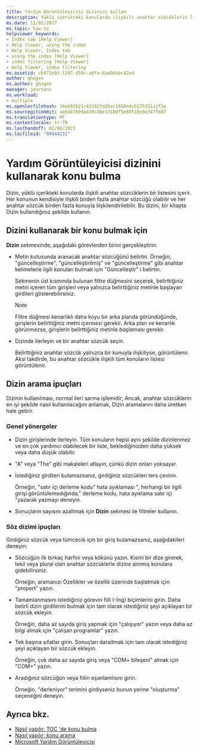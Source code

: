 ```yaml
---
title: Yardım Görüntüleyicisi dizinini kullan
description: Yüklü içerikteki konularda ilişkili anahtar sözcüklerin listesini içeren Microsoft Yardım Görüntüleyicisi dizinini kullanarak konuları bulun.
ms.date: 11/02/2017
ms.topic: how-to
helpviewer_keywords:
- Index tab [Help Viewer]
- Help Viewer, using the index
- Help Viewer, Index tab
- using the index [Help Viewer]
- index filtering [Help Viewer]
- Help Viewer, index filtering
ms.assetid: cb071e93-f297-459c-a6fa-8ae0dabc42a4
author: ghogen
ms.author: ghogen
manager: jmartens
ms.workload:
- multiple
ms.openlocfilehash: 34eb02621c42282fdd5ec1656edcb175351a1f5e
ms.sourcegitcommit: ae6d47b09a439cd0e13180f5e89510e3e347fd47
ms.translationtype: MT
ms.contentlocale: tr-TR
ms.lasthandoff: 02/08/2021
ms.locfileid: "99944231"
---
```

# <a name="find-topics-by-using-the-help-viewer-index"></a>Yardım Görüntüleyicisi dizinini kullanarak konu bulma

Dizin, yüklü içerikteki konularda ilişkili anahtar sözcüklerin bir listesini içerir. Her konunun kendisiyle ilişkili birden fazla anahtar sözcüğü olabilir ve her anahtar sözcük birden fazla konuyla ilişkilendirilebilir. Bu dizini, bir kitapta Dizin kullandığınız şekilde kullanın.

## <a name="to-find-a-topic-by-using-the-index"></a>Dizini kullanarak bir konu bulmak için

**Dizin** sekmesinde, aşağıdaki görevlerden birini gerçekleştirin:

- Metin kutusunda aranacak anahtar sözcüğünü belirtin. Örneğin, "güncelleştirme", "güncelleştirilmiş" ve "güncelleştirme" gibi anahtar kelimelerle ilgili konuları bulmak için "Güncelleştir" i belirtin.

    Sekmenin üst kısmında bulunan filtre düğmesini seçerek, belirttiğiniz metni içeren tüm girişleri veya yalnızca belirttiğiniz metinle başlayan girdileri gösterebilirsiniz.

    > [!NOTE]
    > Filtre düğmesi kenarlıklı daha koyu bir arka planda göründüğünde, girişlerin belirttiğiniz metni _içermesi_ gerekir. Arka plan ve kenarlık görünmezse, girişlerin belirttiğiniz metinle _başlaması_ gerekir.

- Dizinde ilerleyin ve bir anahtar sözcük seçin.

    Belirttiğiniz anahtar sözcük yalnızca bir konuyla ilişkiliyse, görüntülenir. Aksi takdirde, bu anahtar sözcükle ilişkili tüm konuların listesi görüntülenir.

## <a name="index-search-tips"></a>Dizin arama ipuçları

Dizinin kullanılması, normal ileri sarma işlemidir; Ancak, anahtar sözcüklerin en iyi şekilde nasıl kullanılacağını anlamak, Dizin aramalarını daha üretken hale getirir.

### <a name="general-guidelines"></a>Genel yönergeler

- Dizin girişlerinde ilerleyin. Tüm konuların hepsi aynı şekilde dizinlenmez ve en çok yardımcı olabilecek bir liste, beklediğinizden daha yüksek veya daha düşük olabilir.

- "A" veya "The" gibi makaleleri atlayın, çünkü dizin onları yoksayar.

- İstediğiniz girdileri bulamazsanız, girdiğiniz sözcükleri ters çevirin.

    Örneğin, "satır içi derleme kodu" hata ayıklaması ", herhangi bir ilgili girişi görüntülemedığında," derleme kodu, hata ayıklama satır içi "yazarak yazmayı deneyin.

- Sonuçların sayısını azaltmak için **Dizin** sekmesi ile filtreler kullanın.

### <a name="syntax-tips"></a>Söz dizimi ipuçları

Girdiğiniz sözcük veya tümcecik için bir giriş bulamazsanız, aşağıdakileri deneyin:

- Sözcüğün ilk birkaç harfini veya kökünü yazın. Kısmi bir dize girerek, tekil veya plural olan anahtar sözcüklerle dizine alınmış konulara gidebilirsiniz.

    Örneğin, aramanızı Özellikler ve özellik üzerinde başlatmak için "propert" yazın.

- Tamamlanmasını istediğiniz görevin fiili (-İng) biçimlerini girin. Daha belirli dizin girdilerini bulmak için tam olarak istediğiniz şeyi açıklayan bir sözcük ekleyin.

    Örneğin, daha az sayıda giriş yapmak için "çalışıyor" yazın veya daha az bilgi almak için "çalışan programlar" yazın.

- Tek başına sıfatlar girin. Sonuçları daraltmak için tam olarak istediğiniz şeyi açıklayan bir sözcük ekleyin.

    Örneğin, çok daha az sayıda giriş veya "COM+ bileşeni" almak için "COM+" yazın.

- Aradığınız sözcüğün veya fiilin eşanlamlısını girin.

    Örneğin, "derleniyor" terimini girdiyseniz bunun yerine "oluşturma" seçeneğini deneyin.

## <a name="see-also"></a>Ayrıca bkz.

- [Nasıl yapılır: TOC 'de konu bulma](../help-viewer/find-topics-toc.md)
- [Nasıl yapılır: konu arama](../help-viewer/find-topics.md)
- [Microsoft Yardım Görüntüleyicisi](../help-viewer/overview.md)